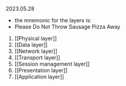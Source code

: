 2023.05.28


- the mnemonic for the layers is:
- Please Do Not Throw Sausage Pizza Away


1. [[Physical layer]]
2. [[Data layer]]
3. [[Network layer]]
4. [[Transport layer]]
5. [[Session management layer]]
6. [[Presentation layer]]
7. [[Application layer]]